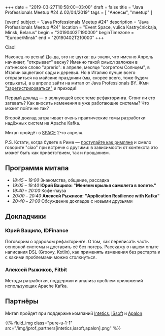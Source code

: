 +++
date = "2019-03-27T10:58:00+03:00"
draft = false
title = "Java Professionals Meetup #24 ∆ 02/04/2019"
tags = [
    "Анонсы", "meetup"
]

[event]
subject = "Java Professionals Meetup #24"
description = "Java Professionals Meetup #24"
location = "Event Space, vulica Kastryčnickaja, Minsk, Belarus"
begin = "20190402T190000"
beginTimezone = "Europe/Minsk"
end = "20190402T210000"
+++

Сiao!

Наконец-то весна!
Да-да, это не шутка: вы знали, что именно Апрель начинает, "открывает" весну?
Именно такой смысл заложен в латинское слово "aprerio": в апреле, месяце "согретом Солнцем", в Италии зацветают сады и деревья.
Но в Италию лучше всего отправиться на майские праздники (мы, скорее всего, тоже будем отдыхать), а в апреле зайти на митап от Java Professionals BY.
Жми ["зарегистрироваться"](http://bit.ly/jprof_reg_24) и приходи!

<!--more-->

Первый доклад — о волнующей всех теме рефакторинга.
Стоит ли его затевать?
Как вносить изменения в уже работающие системы?
Что может пойти не так?

Второй доклад затрагивает очень практические темы разработки надёжных систем на Apache Kafka. 

Митап пройдёт в [SPACE](http://eventspace.by) 2-го апреля. 

P.S. Кстати, когда будете в Риме — [поступайте как римляне](https://en.wikipedia.org/wiki/When_in_Rome,_do_as_the_Romans_do) и смело говорите "ciao" при встрече с другими: в зависимости от контекста это может быть как приветствием, так и прощанием.

## Программа митапа
* _18:45_ – _19:00_ Знакомства, общение, рассадка
* _19:05_ – _19:40_ **Юрий Ващило: "Меняем крылья самолета в полете."**
* _19:40_ – _20:00_ Кофе-пауза
* _20:00_ – _20:40_ **Алексей Рыжиков: "Application Resilience with Kafka"**
* _20:40_ – _21:00_ Обсуждение докладов с новыми друзьями

## Докладчики

### Юрий Ващило, IDFinance

Поговорим о здоровом рефакторинге.
О том, как переписать часть основной системы и доставить её без потерь.
Расскажу о нашем опыте написания DSL (Groovy, Kotlin), как применять изменения без рестарта и с какими проблемами можно столкнуться.

### Алексей Рыжиков, Fitbit

Методы разработки, поддержки и анализа проблем приложений использующих Apache Kafka.

## Партнёры

Митап пройдет при поддержке компаний [Intetics](http://intetics.com), [ISsoft](http://www.issoft.by) и [Apalon](https://www.apalon.com/)

{{% fluid_img class="pure-u-1-1" src="/img/jprof_partners[intetics,issoft,apalon].png" %}}
